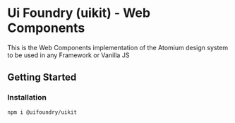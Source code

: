 # Ui Foundry (uikit) - Web Components

This is the Web Components implementation of the Atomium design system to be used in any Framework or Vanilla JS

## Getting Started

### Installation

```bash
npm i @uifoundry/uikit
```
